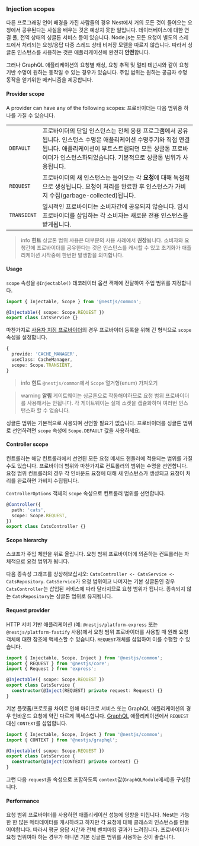 ### Injection scopes

다른 프로그래밍 언어 배경을 가진 사람들의 경우 Nest에서 거의 모든 것이 들어오는 요청에서 공유된다는 사실을 배우는 것은 예상치 못한 일입니다. 데이터베이스에 대한 연결 풀, 전역 상태의 싱글톤 서비스 등이 있습니다. Node.js는 모든 요청이 별도의 스레드에서 처리되는 요청/응답 다중 스레드 상태 비저장 모델을 따르지 않습니다. 따라서 싱글톤 인스턴스를 사용하는 것은 애플리케이션에 완전히 **안전**합니다.

그러나 GraphQL 애플리케이션의 요청별 캐싱, 요청 추적 및 멀티 테넌시와 같이 요청 기반 수명이 원하는 동작일 수 있는 경우가 있습니다. 주입 범위는 원하는 공급자 수명 동작을 얻기위한 메커니즘을 제공합니다.

#### Provider scope

A provider can have any of the following scopes:
프로바이더는 다음 범위중 하나를 가질 수 있습니다.

<table>
  <tr>
    <td><code>DEFAULT</code></td>
    <td>프로바이더의 단일 인스턴스는 전체 응용 프로그램에서 공유됩니다. 인스턴스 수명은 애플리케이션 수명주기와 직접 연결됩니다. 애플리케이션이 부트스트랩되면 모든 싱글톤 프로바이더가 인스턴스화되었습니다. 기본적으로 싱글톤 범위가 사용됩니다.</td>
  </tr>
  <tr>
    <td><code>REQUEST</code></td>
    <td>프로바이더의 새 인스턴스는 들어오는 각 <strong>요청</strong>에 대해 독점적으로 생성됩니다. 요청이 처리를 완료한 후 인스턴스가 가비지 수집(garbage-collected)됩니다.</td>
  </tr>
  <tr>
    <td><code>TRANSIENT</code></td>
    <td>일시적인 프로바이더는 소비자간에 공유되지 않습니다. 임시 프로바이더를 삽입하는 각 소비자는 새로운 전용 인스턴스를 받게됩니다.</td>
  </tr>
</table>

> info **힌트** 싱글톤 범위 사용은 대부분의 사용 사례에서 **권장**됩니다. 소비자와 요청간에 프로바이더를 공유한다는 것은 인스턴스를 캐시할 수 있고 초기화가 애플리케이션 시작중에 한번만 발생함을 의미합니다.

#### Usage

`scope` 속성을 `@Injectable()` 데코레이터 옵션 객체에 전달하여 주입 범위를 지정합니다.

```typescript
import { Injectable, Scope } from '@nestjs/common';

@Injectable({ scope: Scope.REQUEST })
export class CatsService {}
```

마찬가지로 [사용자 지정 프로바이더](/fundamentals/custom-providers)의 경우 프로바이더 등록을 위해 긴 형식으로 `scope` 속성을 설정합니다.

```typescript
{
  provide: 'CACHE_MANAGER',
  useClass: CacheManager,
  scope: Scope.TRANSIENT,
}
```

> info **힌트** `@nestjs/common`에서 `Scope` 열거형(enum) 가져오기

> warning **알림** 게이트웨이는 싱글톤으로 작동해야하므로 요청 범위 프로바이더를 사용해서는 안됩니다. 각 게이트웨이는 실제 소켓을 캡슐화하며 여러번 인스턴스화 할 수 없습니다.

싱글톤 범위는 기본적으로 사용되며 선언할 필요가 없습니다. 프로바이더를 싱글톤 범위로 선언하려면 `scope` 속성에 `Scope.DEFAULT` 값을 사용하세요.

#### Controller scope

컨트롤러는 해당 컨트롤러에서 선언된 모든 요청 메서드 핸들러에 적용되는 범위를 가질 수도 있습니다. 프로바이더 범위와 마찬가지로 컨트롤러의 범위는 수명을 선언합니다. 요청 범위 컨트롤러의 경우 각 인바운드 요청에 대해 새 인스턴스가 생성되고 요청이 처리를 완료하면 가비지 수집됩니다.

`ControllerOptions` 객체의 `scope` 속성으로 컨트롤러 범위를 선언합니다.

```typescript
@Controller({
  path: 'cats',
  scope: Scope.REQUEST,
})
export class CatsController {}
```

#### Scope hierarchy

스코프가 주입 체인을 위로 올립니다. 요청 범위 프로바이더에 의존하는 컨트롤러는 자체적으로 요청 범위가 됩니다.

다음 종속성 그래프를 상상해보십시오: `CatsController <- CatsService <- CatsRepository`. `CatsService`가 요청 범위이고 나머지는 기본 싱글톤인 경우 `CatsController`는 삽입된 서비스에 따라 달라지므로 요청 범위가 됩니다. 종속되지 않는 `CatsRepository`는 싱글톤 범위로 유지됩니다.

<app-banner-courses></app-banner-courses>

#### Request provider

HTTP 서버 기반 애플리케이션 (예: `@nestjs/platform-express` 또는 `@nestjs/platform-fastify` 사용)에서 요청 범위 프로바이더를 사용할 때 원래 요청 객체에 대한 참조에 액세스할 수 있습니다. `REQUEST`개체를 삽입하여 이를 수행할 수 있습니다.

```typescript
import { Injectable, Scope, Inject } from '@nestjs/common';
import { REQUEST } from '@nestjs/core';
import { Request } from 'express';

@Injectable({ scope: Scope.REQUEST })
export class CatsService {
  constructor(@Inject(REQUEST) private request: Request) {}
}
```

기본 플랫폼/프로토콜 차이로 인해 마이크로 서비스 또는 GraphQL 애플리케이션의 경우 인바운드 요청에 약간 다르게 액세스합니다. [GraphQL](/graphql/quick-start) 애플리케이션에서 `REQUEST`대신 `CONTEXT`를 삽입합니다.

```typescript
import { Injectable, Scope, Inject } from '@nestjs/common';
import { CONTEXT } from '@nestjs/graphql';

@Injectable({ scope: Scope.REQUEST })
export class CatsService {
  constructor(@Inject(CONTEXT) private context) {}
}
```

그런 다음 `request`을 속성으로 포함하도록 `context`값(`GraphQLModule`에서)을 구성합니다.

#### Performance

요청 범위 프로바이더를 사용하면 애플리케이션 성능에 영향을 미칩니다. Nest는 가능한 한 많은 메타데이터를 캐시하려고 하지만 각 요청에 대해 클래스의 인스턴스를 만들어야합니다. 따라서 평균 응답 시간과 전체 벤치마킹 결과가 느려집니다. 프로바이더가 요청 범위여야 하는 경우가 아니면 기본 싱글톤 범위를 사용하는 것이 좋습니다.
